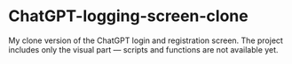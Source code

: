 # ChatGPT-logging-screen-clone

My clone version of the ChatGPT login and registration screen.
The project includes only the visual part — scripts and functions are not available yet.
